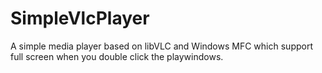 # SimpleVlcPlayer
A simple media player based on libVLC and Windows MFC which support full screen when you double click the playwindows.
